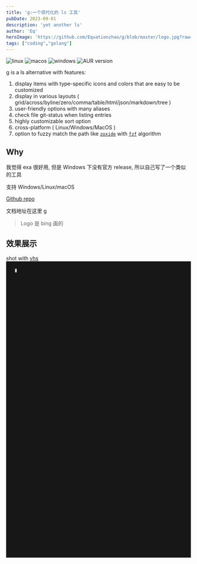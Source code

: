 ```yaml
---
title: 'g:一个现代化的 ls 工具'
pubDate: 2023-09-01
description: 'yet another ls'
author: 'Eq'
heroImage: 'https://github.com/Equationzhao/g/blob/master/logo.jpg?raw=true'
tags: ["coding","golang"]
---
```


![linux](https://img.shields.io/badge/Linux-FCC624?style=for-the-badge&logo=linux&logoColor=black)
![macos](https://img.shields.io/badge/mac%20os-000000?style=for-the-badge&logo=apple&logoColor=white)
![windows](https://img.shields.io/badge/Windows-0078D6?style=for-the-badge&logo=windows&logoColor=white)
![AUR version](https://img.shields.io/aur/version/g-ls?color=1793d1&label=g-ls&logo=arch-linux&style=for-the-badge)

g is a ls alternative with features:

1. display items with type-specific icons and colors that are easy to be customized
2. display in various layouts ( grid/across/byline/zero/comma/table/html/json/markdown/tree )
3. user-friendly options with many aliases
4. check file git-status when listing entries
5. highly customizable sort option
6. cross-platform ( Linux/Windows/MacOS )
7. option to fuzzy match the path like [`zoxide`](https://github.com/ajeetdsouza/zoxide) with [`fzf`](https://github.com/junegunn/fzf) algorithm

## Why

我觉得 exa 很好用, 但是 Windows 下没有官方 release, 所以自己写了一个类似的工具

支持 Windows/Linux/macOS

[Github repo](https://github.com/Equationzhao/g)

文档地址在这里  [g](https://g.equationzhao.space)

>   Logo 是 bing 画的

##  效果展示

shot with [vhs](https://github.com/charmbracelet/vhs)
![g](https://github.com/Equationzhao/g/blob/master/how-g-works.gif?raw=true)